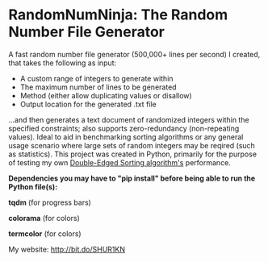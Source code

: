 # RandomNumNinja: The Random Number File Generator

A fast random number file generator (500,000+ lines per second) I created, that takes the following as input:

- A custom range of integers to generate within
- The maximum number of lines to be generated
- Method (either allow duplicating values or disallow)
- Output location for the generated .txt file

...and then generates a text document of randomized integers within the specified constraints; also supports zero-redundancy (non-repeating values). Ideal to aid in benchmarking sorting algorithms or any general usage scenario where large sets of random integers may be reqired (such as statistics). This project was created in Python, primarily for the purpose of testing my own [Double-Edged Sorting algorithm's](https://github.com/SHUR1K-N/Double-Edged-Sort) performance.

**Dependencies you may have to "pip install" before being able to run the Python file(s):**

**tqdm** (for progress bars)

**colorama** (for colors)

**termcolor** (for colors)

My website: http://bit.do/SHUR1KN
